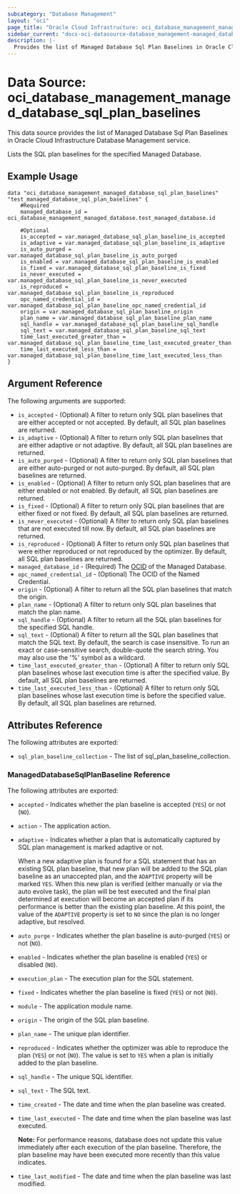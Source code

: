 ```yaml
---
subcategory: "Database Management"
layout: "oci"
page_title: "Oracle Cloud Infrastructure: oci_database_management_managed_database_sql_plan_baselines"
sidebar_current: "docs-oci-datasource-database_management-managed_database_sql_plan_baselines"
description: |-
  Provides the list of Managed Database Sql Plan Baselines in Oracle Cloud Infrastructure Database Management service
---
```


# Data Source: oci_database_management_managed_database_sql_plan_baselines
This data source provides the list of Managed Database Sql Plan Baselines in Oracle Cloud Infrastructure Database Management service.

Lists the SQL plan baselines for the specified Managed Database.


## Example Usage

```hcl
data "oci_database_management_managed_database_sql_plan_baselines" "test_managed_database_sql_plan_baselines" {
	#Required
	managed_database_id = oci_database_management_managed_database.test_managed_database.id

	#Optional
	is_accepted = var.managed_database_sql_plan_baseline_is_accepted
	is_adaptive = var.managed_database_sql_plan_baseline_is_adaptive
	is_auto_purged = var.managed_database_sql_plan_baseline_is_auto_purged
	is_enabled = var.managed_database_sql_plan_baseline_is_enabled
	is_fixed = var.managed_database_sql_plan_baseline_is_fixed
	is_never_executed = var.managed_database_sql_plan_baseline_is_never_executed
	is_reproduced = var.managed_database_sql_plan_baseline_is_reproduced
	opc_named_credential_id = var.managed_database_sql_plan_baseline_opc_named_credential_id
	origin = var.managed_database_sql_plan_baseline_origin
	plan_name = var.managed_database_sql_plan_baseline_plan_name
	sql_handle = var.managed_database_sql_plan_baseline_sql_handle
	sql_text = var.managed_database_sql_plan_baseline_sql_text
	time_last_executed_greater_than = var.managed_database_sql_plan_baseline_time_last_executed_greater_than
	time_last_executed_less_than = var.managed_database_sql_plan_baseline_time_last_executed_less_than
}
```

## Argument Reference

The following arguments are supported:

* `is_accepted` - (Optional) A filter to return only SQL plan baselines that are either accepted or not accepted. By default, all SQL plan baselines are returned. 
* `is_adaptive` - (Optional) A filter to return only SQL plan baselines that are either adaptive or not adaptive. By default, all SQL plan baselines are returned. 
* `is_auto_purged` - (Optional) A filter to return only SQL plan baselines that are either auto-purged or not auto-purged. By default, all SQL plan baselines are returned. 
* `is_enabled` - (Optional) A filter to return only SQL plan baselines that are either enabled or not enabled. By default, all SQL plan baselines are returned. 
* `is_fixed` - (Optional) A filter to return only SQL plan baselines that are either fixed or not fixed. By default, all SQL plan baselines are returned. 
* `is_never_executed` - (Optional) A filter to return only SQL plan baselines that are not executed till now. By default, all SQL plan baselines are returned. 
* `is_reproduced` - (Optional) A filter to return only SQL plan baselines that were either reproduced or not reproduced by the optimizer. By default, all SQL plan baselines are returned. 
* `managed_database_id` - (Required) The [OCID](https://docs.cloud.oracle.com/iaas/Content/General/Concepts/identifiers.htm) of the Managed Database.
* `opc_named_credential_id` - (Optional) The OCID of the Named Credential.
* `origin` - (Optional) A filter to return all the SQL plan baselines that match the origin.
* `plan_name` - (Optional) A filter to return only SQL plan baselines that match the plan name.
* `sql_handle` - (Optional) A filter to return all the SQL plan baselines for the specified SQL handle.
* `sql_text` - (Optional) A filter to return all the SQL plan baselines that match the SQL text. By default, the search is case insensitive. To run an exact or case-sensitive search, double-quote the search string. You may also use the '%' symbol as a wildcard. 
* `time_last_executed_greater_than` - (Optional) A filter to return only SQL plan baselines whose last execution time is after the specified value. By default, all SQL plan baselines are returned. 
* `time_last_executed_less_than` - (Optional) A filter to return only SQL plan baselines whose last execution time is before the specified value. By default, all SQL plan baselines are returned. 


## Attributes Reference

The following attributes are exported:

* `sql_plan_baseline_collection` - The list of sql_plan_baseline_collection.

### ManagedDatabaseSqlPlanBaseline Reference

The following attributes are exported:

* `accepted` - Indicates whether the plan baseline is accepted (`YES`) or not (`NO`).
* `action` - The application action.
* `adaptive` - Indicates whether a plan that is automatically captured by SQL plan management is marked adaptive or not.

	When a new adaptive plan is found for a SQL statement that has an existing SQL plan baseline, that new plan will be added to the SQL plan baseline as an unaccepted plan, and the `ADAPTIVE` property will be marked `YES`. When this new plan is verified (either manually or via the auto evolve task), the plan will be test executed and the final plan determined at execution will become an accepted plan if its performance is better than the existing plan baseline. At this point, the value of the `ADAPTIVE` property is set to `NO` since the plan is no longer adaptive, but resolved. 
* `auto_purge` - Indicates whether the plan baseline is auto-purged (`YES`) or not (`NO`).
* `enabled` - Indicates whether the plan baseline is enabled (`YES`) or disabled (`NO`).
* `execution_plan` - The execution plan for the SQL statement.
* `fixed` - Indicates whether the plan baseline is fixed (`YES`) or not (`NO`).
* `module` - The application module name.
* `origin` - The origin of the SQL plan baseline.
* `plan_name` - The unique plan identifier.
* `reproduced` - Indicates whether the optimizer was able to reproduce the plan (`YES`) or not (`NO`). The value is set to `YES` when a plan is initially added to the plan baseline. 
* `sql_handle` - The unique SQL identifier.
* `sql_text` - The SQL text.
* `time_created` - The date and time when the plan baseline was created.
* `time_last_executed` - The date and time when the plan baseline was last executed.

	**Note:** For performance reasons, database does not update this value immediately after each execution of the plan baseline. Therefore, the plan baseline may have been executed more recently than this value indicates. 
* `time_last_modified` - The date and time when the plan baseline was last modified.

